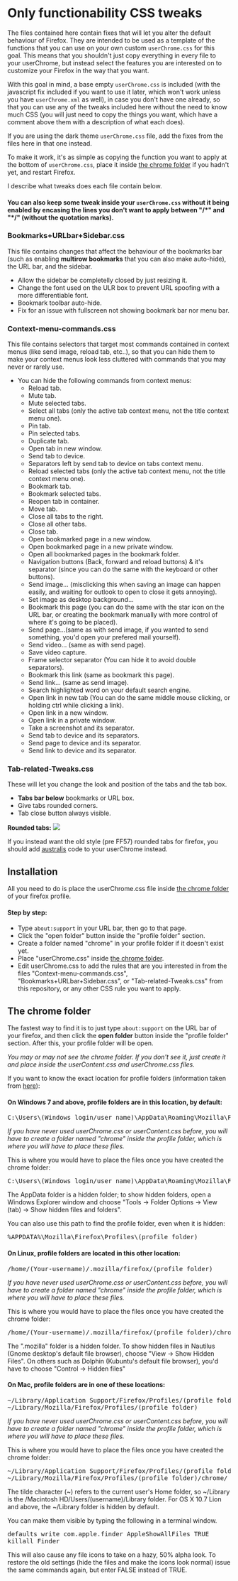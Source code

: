 <h1>Only functionability CSS tweaks</h1>

<p>The files contained here contain fixes that will let you alter the default behaviour of Firefox. They are intended to be used as a template of the functions that you can use on your own custom <code>userChrome.css</code> for this goal. This means that you shouldn't just copy everything in every file to your userChrome, but instead select the features you are interested on to customize your Firefox in the way that you want.</p> 

<p>With this goal in mind, a base empty <code>userChrome.css</code> is included (with the javascript fix included if you want to use it later, which won't work unless you have <code>userChrome.xml</code> as well), in case you don't have one already, so that you can use any of the tweaks included here without the need to know much CSS (you will just need to copy the things you want, which have a comment above them with a description of what each does).</p>

<p>If you are using the dark theme <code>userChrome.css</code> file, add the fixes from the files here in that one instead.</p>

<p>To make it work, it's as simple as copying the function you want to apply at the bottom of <code>userChrome.css</code>, place it inside <a href="https://github.com/Izheil/Quantum-Nox-Firefox-Dark-Full-Theme/tree/master/CSS%20tweaks#the-chrome-folder">the chrome folder</a> if you hadn't yet, and restart Firefox.</p>
<p>I describe what tweaks does each file contain below.</p>

<h4>You can also keep some tweak inside your <code>userChrome.css</code> without it being enabled by encasing the lines you don't want to apply between "/*" and "*/" (without the quotation marks).</h4>

<h3>Bookmarks+URLbar+Sidebar.css</h3>

<p>This file contains changes that affect the behaviour of the bookmarks bar (such as enabling <b>multirow bookmarks</b> that you can also make auto-hide), the URL bar, and the sidebar.</p>

<ul>
  <li>Allow the sidebar be completelly closed by just resizing it.</li>
  <li>Change the font used on the ULR box to prevent URL spoofing with a more differentiable font.</li>
  <li>Bookmark toolbar auto-hide.</li>
  <li>Fix for an issue with fullscreen not showing bookmark bar nor menu bar.</li>
</ul>

<h3>Context-menu-commands.css</h3>

<p>This file contains selectors that target most commands contained in context menus (like send image, reload tab, etc..), so that you can hide them to make your context menus look less cluttered with commands that you may never or rarely use.</p>

<ul>
  <li>You can hide the following commands from context menus:
  	<ul>
  	  <li>Reload tab.</li>
      <li>Mute tab.</li>
      <li>Mute selected tabs.</li>
      <li>Select all tabs (only the active tab context menu, not the title context menu one).</li>
  	  <li>Pin tab.</li>
      <li>Pin selected tabs.</li>
  	  <li>Duplicate tab.</li>
  	  <li>Open tab in new window.</li>
      <li>Send tab to device.</li>
      <li>Separators left by send tab to device on tabs context menu.</li>
  	  <li>Reload selected tabs (only the active tab context menu, not the title context menu one).</li>
      <li>Bookmark tab.</li>
  	  <li>Bookmark selected tabs.</li>
      <li>Reopen tab in container.</li>
      <li>Move tab.</li>
  	  <li>Close all tabs to the right.</li>
  	  <li>Close all other tabs.</li>
  	  <li>Close tab.</li>
      <li>Open bookmarked page in a new window.</li>
      <li>Open bookmarked page in a new private window.</li>
      <li>Open all bookmarked pages in the bookmark folder.</li>
  	  <li>Navigation buttons (Back, forward and reload buttons) & it's separator (since you can do the same with the keyboard or other buttons).</li>
  	  <li>Send image... (misclicking this when saving an image can happen easily, and waiting for outlook to open to close it gets annoying).</li>
  	  <li>Set image as desktop background...</li>
  	  <li>Bookmark this page (you can do the same with the star icon on the URL bar, or creating the bookmark manually with more control of where it's going to be placed).</li>
  	  <li>Send page...(same as with send image, if you wanted to send something, you'd open your prefered mail yourself).</li>
      <li>Send video... (same as with send page).</li>
      <li>Save video capture.</li>
      <li>Frame selector separator (You can hide it to avoid double separators).</li>
  	  <li>Bookmark this link (same as bookmark this page).</li>
  	  <li>Send link... (same as send image).</li>
      <li>Search highlighted word on your default search engine.</li>
  	  <li>Open link in new tab (You can do the same middle mouse clicking, or holding ctrl while clicking a link).</li>
  	  <li>Open link in a new window.</li>
  	  <li>Open link in a private window.</li>
  	  <li>Take a screenshot and its separator.</li>
  	  <li>Send tab to device and its separators.</li>
  	  <li>Send page to device and its separator.</li>
  	  <li>Send link to device and its separator.</li>
  	</ul></li>
</ul>

<h3>Tab-related-Tweaks.css</h3>

<p>These will let you change the look and position of the tabs and the tab box.</p>

<ul>
  <li><b>Tabs bar below</b> bookmarks or URL box.</li>
  <li>Give tabs rounded corners.</li>
  <li>Tab close button always visible.</li>
</ul>

<b>Rounded tabs:</b>
  <img src="https://i.imgur.com/qoG4Iiy.png">

<p>If you instead want the old style (pre FF57) rounded tabs for firefox, you should add <a href="https://github.com/wilfredwee/photon-australis">australis</a> code to your userChrome instead.</p>

<h2>Installation</h2>

<p>All you need to do is place the userChrome.css file inside <a href="https://github.com/Izheil/Quantum-Nox-Firefox-Dark-Full-Theme/tree/master/CSS%20tweaks#the-chrome-folder">the chrome folder</a> of your firefox profile.</p>

<h4>Step by step:</h4>
<ul>
  <li>Type <code>about:support</code> in your URL bar, then go to that page.</li>
  <li>Click the "open folder" button inside the "profile folder" section.</li>
  <li>Create a folder named "chrome" in your profile folder if it doesn't exist yet.</li>
  <li>Place "userChrome.css" inside <a href="https://github.com/Izheil/Quantum-Nox-Firefox-Dark-Full-Theme/tree/master/CSS%20tweaks#the-chrome-folder">the chrome folder</a>.</li>
  <li>Edit userChrome.css to add the rules that are you interested in from the files "Context-menu-commands.css", "Bookmarks+URLbar+Sidebar.css", or "Tab-related-Tweaks.css" from this repository, or any other CSS rule you want to apply.</li>
</ul>

<h2>The chrome folder</h2>

<p>The fastest way to find it is to just type <code>about:support</code> on the URL bar of your firefox, and then click the <b>open folder</b> button inside the "profile folder" section. After this, your profile folder will be open.</p>

<p><i>You may or may not see the chrome folder. If you don't see it, just create it and place inside the userContent.css and userChrome.css files.</i></p>

<p>If you want to know the exact location for profile folders (information taken from <a href="http://kb.mozillazine.org/Profile_folder_-_Firefox">here</a>):</p>

<h4>On Windows 7 and above, profile folders are in this location, by default:</h4>

<pre>C:\Users\(Windows login/user name)\AppData\Roaming\Mozilla\Firefox\Profiles\(profile folder)</pre>

<p><i>If you have never used userChrome.css or userContent.css before, you will have to create a folder named "chrome" inside the profile folder, which is where you will have to place these files.</i></p>

<p>This is where you would have to place the files once you have created the chrome folder:</p>

<pre>C:\Users\(Windows login/user name)\AppData\Roaming\Mozilla\Firefox\Profiles\(profile folder)\chrome\</pre>
  
<p>The AppData folder is a hidden folder; to show hidden folders, open a Windows Explorer window and choose "Tools → Folder Options → View (tab) → Show hidden files and folders".</p>

<p>You can also use this path to find the profile folder, even when it is hidden:</p>

<pre>%APPDATA%\Mozilla\Firefox\Profiles\(profile folder)</pre>

<h4>On Linux, profile folders are located in this other location:</h4>

<pre>/home/(Your-username)/.mozilla/firefox/(profile folder)</pre>

<p><i>If you have never used userChrome.css or userContent.css before, you will have to create a folder named "chrome" inside the profile folder, which is where you will have to place these files.</i></p>

<p>This is where you would have to place the files once you have created the chrome folder:</p>

<pre>/home/(Your-username)/.mozilla/firefox/(profile folder)/chrome/</pre>

<p>The ".mozilla" folder is a hidden folder. To show hidden files in Nautilus (Gnome desktop's default file browser), choose "View -> Show Hidden Files". On others such as Dolphin (Kubuntu's default file browser), you'd have to choose "Control -> Hidden files"</p>

<h4>On Mac, profile folders are in one of these locations:</h4>

<pre>~/Library/Application Support/Firefox/Profiles/(profile folder)
~/Library/Mozilla/Firefox/Profiles/(profile folder)</pre>

<p><i>If you have never used userChrome.css or userContent.css before, you will have to create a folder named "chrome" inside the profile folder, which is where you will have to place these files.</i></p>

<p>This is where you would have to place the files once you have created the chrome folder:</p>

<pre>~/Library/Application Support/Firefox/Profiles/(profile folder)/chrome
~/Library/Mozilla/Firefox/Profiles/(profile folder)/chrome/</pre>

<p>The tilde character (~) refers to the current user's Home folder, so ~/Library is the /Macintosh HD/Users/(username)/Library folder. For OS X 10.7 Lion and above, the ~/Library folder is hidden by default.</p>

<p>You can make them visible by typing the following in a terminal window.</p>
<pre>defaults write com.apple.finder AppleShowAllFiles TRUE
killall Finder</pre>
<p>This will also cause any file icons to take on a hazy, 50% alpha look. To restore the old settings (hide the files and make the icons look normal) issue the same commands again, but enter FALSE instead of TRUE.<p>
